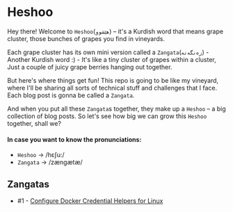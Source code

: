 # Heshoo

Hey there! Welcome to ``Heshoo``(``هێشوو``) – it's a Kurdish word that means grape cluster, those bunches of grapes you find in vineyards.

Each grape cluster has its own mini version called a ``Zangata``(``زەنگەتە``) - Another Kurdish word :) - It's like a tiny cluster of grapes within a cluster, Just a couple of juicy grape berries hanging out together.

But here's where things get fun! This repo is going to be like my vineyard, where I'll be sharing all sorts of technical stuff and challenges that I face. Each blog post is gonna be called a ``Zangata``.

And when you put all these ``Zangata``s together, they make up a ``Heshoo`` – a big collection of blog posts. So let's see how big we can grow this ``Heshoo`` together, shall we?

#### In case you want to know the pronunciations:
- ``Heshoo`` -> /hɛʃu:/
- ``Zangata`` -> /zængætæ/

## Zangatas

- #1 - [Configure Docker Credential Helpers for Linux](https://github.com/hazharaziz/zayala/tree/main/devops/0001)